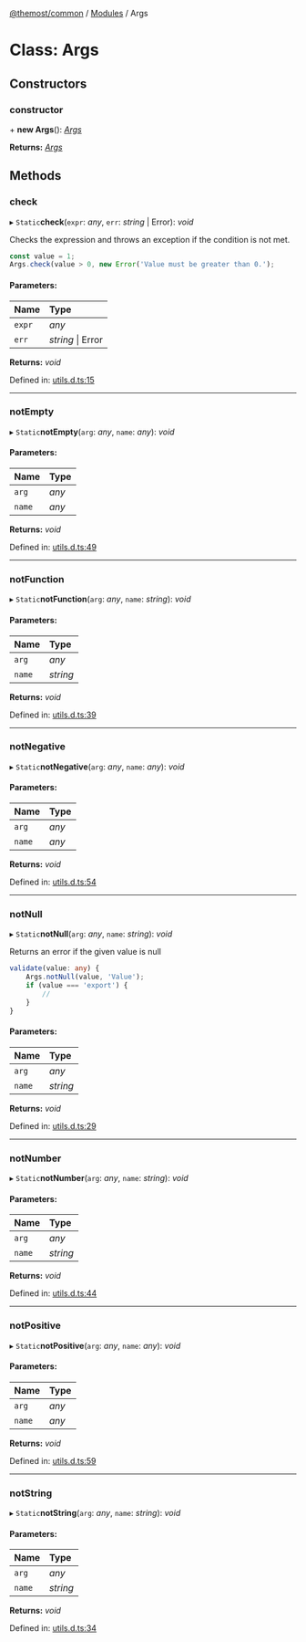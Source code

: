 [@themost/common](../README.md) / [Modules](../modules.md) / Args

# Class: Args

## Constructors

### constructor

\+ **new Args**(): [*Args*](args.md)

**Returns:** [*Args*](args.md)

## Methods

### check

▸ `Static`**check**(`expr`: *any*, `err`: *string* \| Error): *void*

Checks the expression and throws an exception if the condition is not met.

```typescript
const value = 1;
Args.check(value > 0, new Error('Value must be greater than 0.');
```

#### Parameters:

Name | Type |
:------ | :------ |
`expr` | *any* |
`err` | *string* \| Error |

**Returns:** *void*

Defined in: [utils.d.ts:15](https://github.com/themost-framework/themost-common/blob/580db67/utils.d.ts#L15)

___

### notEmpty

▸ `Static`**notEmpty**(`arg`: *any*, `name`: *any*): *void*

#### Parameters:

Name | Type |
:------ | :------ |
`arg` | *any* |
`name` | *any* |

**Returns:** *void*

Defined in: [utils.d.ts:49](https://github.com/themost-framework/themost-common/blob/580db67/utils.d.ts#L49)

___

### notFunction

▸ `Static`**notFunction**(`arg`: *any*, `name`: *string*): *void*

#### Parameters:

Name | Type |
:------ | :------ |
`arg` | *any* |
`name` | *string* |

**Returns:** *void*

Defined in: [utils.d.ts:39](https://github.com/themost-framework/themost-common/blob/580db67/utils.d.ts#L39)

___

### notNegative

▸ `Static`**notNegative**(`arg`: *any*, `name`: *any*): *void*

#### Parameters:

Name | Type |
:------ | :------ |
`arg` | *any* |
`name` | *any* |

**Returns:** *void*

Defined in: [utils.d.ts:54](https://github.com/themost-framework/themost-common/blob/580db67/utils.d.ts#L54)

___

### notNull

▸ `Static`**notNull**(`arg`: *any*, `name`: *string*): *void*

Returns an error if the given value is null
```typescript
validate(value: any) {
    Args.notNull(value, 'Value');
    if (value === 'export') {
        //
    }
}
```

#### Parameters:

Name | Type |
:------ | :------ |
`arg` | *any* |
`name` | *string* |

**Returns:** *void*

Defined in: [utils.d.ts:29](https://github.com/themost-framework/themost-common/blob/580db67/utils.d.ts#L29)

___

### notNumber

▸ `Static`**notNumber**(`arg`: *any*, `name`: *string*): *void*

#### Parameters:

Name | Type |
:------ | :------ |
`arg` | *any* |
`name` | *string* |

**Returns:** *void*

Defined in: [utils.d.ts:44](https://github.com/themost-framework/themost-common/blob/580db67/utils.d.ts#L44)

___

### notPositive

▸ `Static`**notPositive**(`arg`: *any*, `name`: *any*): *void*

#### Parameters:

Name | Type |
:------ | :------ |
`arg` | *any* |
`name` | *any* |

**Returns:** *void*

Defined in: [utils.d.ts:59](https://github.com/themost-framework/themost-common/blob/580db67/utils.d.ts#L59)

___

### notString

▸ `Static`**notString**(`arg`: *any*, `name`: *string*): *void*

#### Parameters:

Name | Type |
:------ | :------ |
`arg` | *any* |
`name` | *string* |

**Returns:** *void*

Defined in: [utils.d.ts:34](https://github.com/themost-framework/themost-common/blob/580db67/utils.d.ts#L34)
